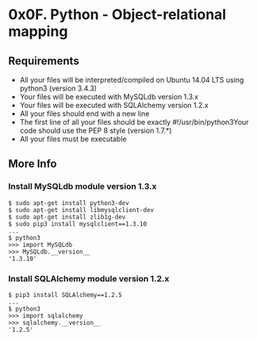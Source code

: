 # 0x0F. Python - Object-relational mapping

## Requirements

* All your files will be interpreted/compiled on Ubuntu 14.04 LTS using python3 (version 3.4.3)
* Your files will be executed with MySQLdb version 1.3.x
* Your files will be executed with SQLAlchemy version 1.2.x
* All your files should end with a new line
* The first line of all your files should be exactly #!/usr/bin/python3Your code should use the PEP 8 style (version 1.7.*)
* All your files must be executable

## More Info

### Install MySQLdb module version 1.3.x

```
$ sudo apt-get install python3-dev
$ sudo apt-get install libmysqlclient-dev
$ sudo apt-get install zlib1g-dev
$ sudo pip3 install mysqlclient==1.3.10
...
$ python3
>>> import MySQLdb
>>> MySQLdb.__version__ 
'1.3.10'
```

### Install SQLAlchemy module version 1.2.x

```
$ pip3 install SQLAlchemy==1.2.5
...
$ python3
>>> import sqlalchemy
>>> sqlalchemy.__version__ 
'1.2.5'
```

